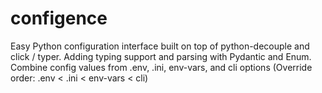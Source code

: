 # configence
Easy Python configuration interface built on top of python-decouple and click / typer. Adding typing support and parsing with Pydantic and Enum. Combine config values from .env, .ini, env-vars, and cli options (Override order: .env &lt; .ini &lt; env-vars &lt; cli)
